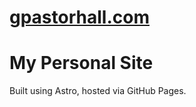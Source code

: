 # [gpastorhall.com](https://gpastorhall.com)
# My Personal Site 
Built using Astro, hosted via GitHub Pages.
